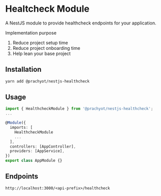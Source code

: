 # Healtcheck Module

A NestJS module to provide healthcheck endpoints for your application.

Implementation purpose

1. Reduce project setup time
2. Reduce project onboarding time
3. Help lean your base project

## Installation

```sh
yarn add @prachyot/nestjs-healthcheck
```

## Usage

```ts
import { HealthcheckModule } from '@prachyot/nestjs-healthcheck';
...

@Module({
  imports: [
    HealthcheckModule
    ...
  ],
  controllers: [AppController],
  providers: [AppService],
})
export class AppModule {}
```

## Endpoints

```postman
http://localhost:3000/<api-prefix>/healthcheck
```

